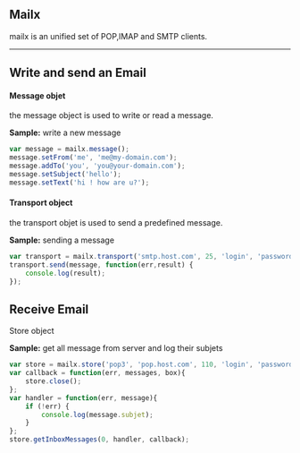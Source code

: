 Mailx
-------

mailx is an unified set of POP,IMAP and SMTP clients.

----------

<i class="icon-pencil"></i> Write and send an Email
---------------------------------------------------

#### <i class="icon-file"></i> Message objet
the message object is used to write or read a message.

**Sample:** write a new message
```javascript
var message = mailx.message();
message.setFrom('me', 'me@my-domain.com');
message.addTo('you', 'you@your-domain.com');
message.setSubject('hello');
message.setText('hi ! how are u?');
```
#### <i class="icon-upload"></i> Transport object
the transport objet is used to send a predefined message.

**Sample:** sending a message
```javascript
var transport = mailx.transport('smtp.host.com', 25, 'login', 'password');
transport.send(message, function(err,result) {
	console.log(result);
});
```

<i class="icon-download"></i> Receive Email
-------------------------------------------

<i class="icon-download"></i> Store object

**Sample:** get all message from server and log their subjets
```javascript
var store = mailx.store('pop3', 'pop.host.com', 110, 'login', 'password');
var callback = function(err, messages, box){
	store.close();
};
var handler = function(err, message){
	if (!err) {
		console.log(message.subjet);
	}
};
store.getInboxMessages(0, handler, callback);
```
